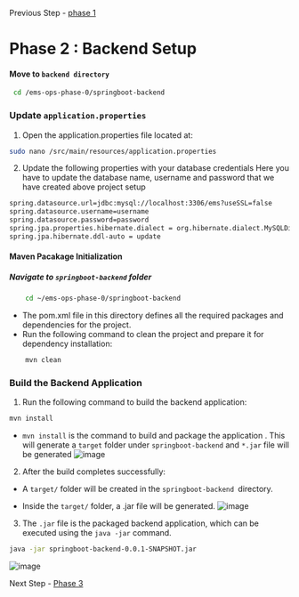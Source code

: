Previous  Step - [phase 1](https://github.com/Swathi-Selvaraju/DEVOPS_Training_Notes/blob/main/3-Tier%20Web%20Application/Frontend-setup.md)
# Phase 2 : Backend Setup

####  Move to `backend directory`
```bash
 cd /ems-ops-phase-0/springboot-backend
```
### Update `application.properties` 
1. Open the application.properties file located at:
```bash
sudo nano /src/main/resources/application.properties
```
2. Update the following properties with your database credentials
Here you have to update the database name, username and password that we have created above project setup
```bash
spring.datasource.url=jdbc:mysql://localhost:3306/ems?useSSL=false
spring.datasource.username=username
spring.datasource.password=password
spring.jpa.properties.hibernate.dialect = org.hibernate.dialect.MySQLDialect
spring.jpa.hibernate.ddl-auto = update
```
#### Maven Pacakage Initialization

##### Navigate to `springboot-backend` folder

```bash 
    cd ~/ems-ops-phase-0/springboot-backend
```
* The pom.xml file in this directory defines all the required packages and dependencies for the project.
* Run the following command to clean the project and prepare it for dependency installation:

``` bash
    mvn clean
```

### Build the Backend Application
1. Run the following command to build the backend application:
```bash
mvn install
```
- `mvn install` is the command to build and package the application . This will generate a `target` folder under `springboot-backend`  and `*.jar` file will be generated
![image](https://github.com/user-attachments/assets/5f342229-1acd-47d5-b8f6-75f8c7ad8b03)

2. After the build completes successfully:
* A `target/` folder will be created in the `springboot-backend `directory.

* Inside the `target/` folder, a .jar file will be generated.
![image](https://github.com/user-attachments/assets/e583e036-9372-4c69-8b67-69e31319e39d)


3. The `.jar` file is the packaged backend application, which can be executed using the `java -jar` command.

``` bash
java -jar springboot-backend-0.0.1-SNAPSHOT.jar
```
![image](https://github.com/user-attachments/assets/791c341d-1bf4-4c07-9d46-943319615b23)

Next Step - [Phase 3](https://github.com/Swathi-Selvaraju/DEVOPS_Training_Notes/blob/main/3-Tier%20Web%20Application/Daemonize.md)

